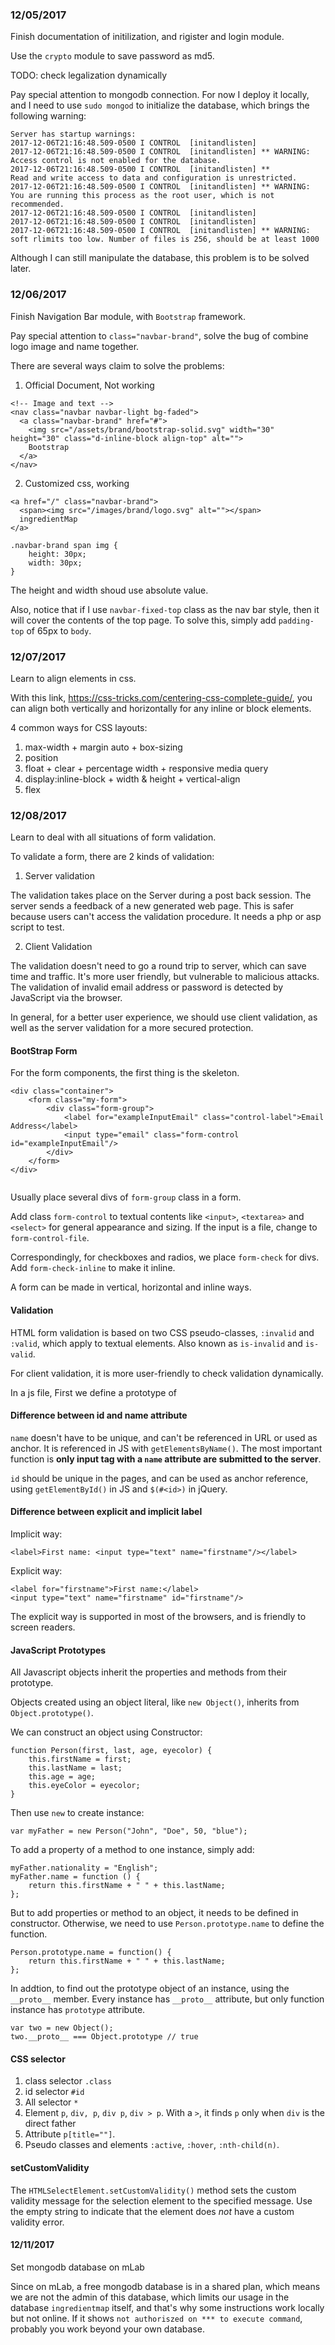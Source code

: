 ### 12/05/2017

Finish documentation of initilization, and rigister and login module.

Use the `crypto` module to save password as md5.

TODO: check legalization dynamically

Pay special attention to mongodb connection. For now I deploy it locally, and I need to use `sudo mongod` to initialize the database, which brings the following warning:

```
Server has startup warnings: 
2017-12-06T21:16:48.509-0500 I CONTROL  [initandlisten] 
2017-12-06T21:16:48.509-0500 I CONTROL  [initandlisten] ** WARNING: Access control is not enabled for the database.
2017-12-06T21:16:48.509-0500 I CONTROL  [initandlisten] **          Read and write access to data and configuration is unrestricted.
2017-12-06T21:16:48.509-0500 I CONTROL  [initandlisten] ** WARNING: You are running this process as the root user, which is not recommended.
2017-12-06T21:16:48.509-0500 I CONTROL  [initandlisten] 
2017-12-06T21:16:48.509-0500 I CONTROL  [initandlisten] 
2017-12-06T21:16:48.509-0500 I CONTROL  [initandlisten] ** WARNING: soft rlimits too low. Number of files is 256, should be at least 1000
```

Although I can still manipulate the database, this problem is to be solved later.

### 12/06/2017

Finish Navigation Bar module, with `Bootstrap` framework.

Pay special attention to `class="navbar-brand"`, solve the bug of combine logo image and name together.

There are several ways claim to solve the problems:

1. Official Document, Not working

```
<!-- Image and text -->
<nav class="navbar navbar-light bg-faded">
  <a class="navbar-brand" href="#">
    <img src="/assets/brand/bootstrap-solid.svg" width="30" height="30" class="d-inline-block align-top" alt="">
    Bootstrap
  </a>
</nav>
```

2. Customized css, working

```
<a href="/" class="navbar-brand">
  <span><img src="/images/brand/logo.svg" alt=""></span>
  ingredientMap
</a>
```

```
.navbar-brand span img {
	height: 30px;
	width: 30px;
}
```

The height and width shoud use absolute value.



Also, notice that if I use `navbar-fixed-top` class as the nav bar style, then it will cover the contents of the top page. To solve this, simply add `padding-top` of 65px to `body`.

### 12/07/2017

Learn to align elements in css. 

With this link, <https://css-tricks.com/centering-css-complete-guide/>, you can align both vertically and horizontally for any inline or block elements.

4 common ways for CSS layouts:

1. max-width + margin auto + box-sizing
2. position
3. float + clear + percentage width + responsive media query
4. display:inline-block + width & height + vertical-align
5. flex

### 12/08/2017

Learn to deal with all situations of form validation.

To validate a form, there are 2 kinds of validation:

1. Server validation

The validation takes place on the Server during a post back session. The server sends a feedback of a new generated web page. This is safer because users can't access the validation procedure. It needs a php or asp script to test.

2. Client Validation

The validation doesn't need to go a round trip to server, which can save time and traffic. It's more user friendly, but vulnerable to malicious attacks. The validation of invalid email address or password is detected by JavaScript via the browser.

In general, for a better user experience, we should use client validation, as well as the server validation for a more secured protection.

#### BootStrap Form

For the form components, the first thing is the skeleton.

```
<div class="container">
	<form class="my-form">
		<div class="form-group">
			<label for="exampleInputEmail" class="control-label">Email Address</label>
			<input type="email" class="form-control id="exampleInputEmail"/>
		</div>
	</form>
</div>			
		
```

Usually place several divs of `form-group` class in a form.

Add class `form-control` to textual contents like `<input>`, `<textarea>` and `<select>` for general appearance and sizing. If the input is a file, change to `form-control-file`.

Correspondingly, for checkboxes and radios, we place `form-check` for divs. Add `form-check-inline` to make it inline.

A form can be made in vertical, horizontal and inline ways.

#### Validation

HTML form validation is based on two CSS pseudo-classes, `:invalid` and `:valid`, which apply to textual elements. Also known as `is-invalid` and `is-valid`.

For client validation, it is more user-friendly to check validation dynamically.

In a js file, First we define a prototype of 



#### Difference between id and name attribute

`name` doesn't have to be unique, and can't be referenced in URL or used as anchor. It is referenced in JS with `getElementsByName()`. The most important function is __only input tag with a `name` attribute are submitted to the server__.

`id` should be unique in the pages, and can be used as anchor reference, using `getElementById()` in JS and `$(#<id>)` in jQuery.

#### Difference between explicit and implicit label

Implicit way:

```
<label>First name: <input type="text" name="firstname"/></label>
```

Explicit way:

```
<label for="firstname">First name:</label>
<input type="text" name="firstname" id="firstname"/>
```

The explicit way is supported in most of the browsers, and is friendly to screen readers.

#### JavaScript Prototypes

All Javascript objects inherit the properties and methods from their prototype.

Objects created using an object literal, like `new Object()`, inherits from `Object.prototype()`.

We can construct an object using Constructor:

```
function Person(first, last, age, eyecolor) {
    this.firstName = first;
    this.lastName = last;
    this.age = age;
    this.eyeColor = eyecolor;
}
```

Then use `new` to create instance:

```
var myFather = new Person("John", "Doe", 50, "blue");
```

To add a property of a method to one instance, simply add:

```
myFather.nationality = "English";
myFather.name = function () {
    return this.firstName + " " + this.lastName;
};
```

But to add properties or method to an object, it needs to be defined in constructor. Otherwise, we need to use `Person.prototype.name` to define the function.

````
Person.prototype.name = function() {
    return this.firstName + " " + this.lastName;
};
````

In addtion, to find out the prototype object of an instance, using the `__proto__` member. Every instance has `__proto__` attribute, but only function instance has `prototype` attribute.

```
var two = new Object();
two.__proto__ === Object.prototype // true
```

#### CSS selector

1. class selector `.class`
2. id selector `#id`
3. All selector `*`
4. Element `p`, `div, p`, `div p`, `div > p`. With a `>`, it finds `p` only when `div` is the direct father
5. Attribute `p[title=""]`.
6. Pseudo classes and elements `:active`, `:hover`, `:nth-child(n)`.

#### setCustomValidity

The `HTMLSelectElement.setCustomValidity()` method sets the custom validity message for the selection element to the specified message. Use the empty string to indicate that the element does *not* have a custom validity error.



#### 12/11/2017

Set mongodb database on mLab

Since on mLab, a free mongodb database is in a shared plan, which means we are not the admin of this database, which limits our usage in the database `ingredientmap` itself, and that's why some instructions work locally but not online. If it shows `not authoriszed on *** to execute command`, probably you work beyond your own database.



